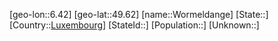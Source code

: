 ﻿---
location: [49.62,6.42]
type: City
tags:
- geo/City


SpocWebEntityId: 35705
isDeleted: false
confidential: public

---
[geo-lon::6.42]
[geo-lat::49.62]
[name::Wormeldange]
[State::]
[Country::[Luxembourg](geo/Continent/Europe/Luxembourg.md)]
[StateId::]
[Population::]
[Unknown::]

